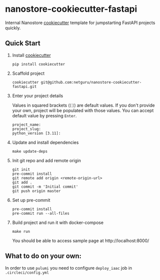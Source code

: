 # nanostore-cookiecutter-fastapi


Internal Nanostore [cookiecutter](https://github.com/audreyr/cookiecutter) template for jumpstarting FastAPI projects quickly.

## Quick Start

1. Install [cookiecutter](https://github.com/audreyr/cookiecutter)

    ```
    pip install cookiecutter
    ```

1. Scaffold project

    ```
    cookiecutter git@github.com:netguru/nanostore-cookiecutter-fastapi.git
    ```

1. Enter your project details

    Values in squared brackets (`[]`) are default values. If you don't provide your own, project will be populated with those values. You can accept default value by pressing `Enter`.

    ```
    project_name:
    project_slug:
    python_version [3.11]:
    ```

1. Update and install dependencies

    ```
    make update-deps
    ```

1. Init git repo and add remote origin

    ```
    git init
    pre-commit install
    git remote add origin <remote-origin-url>
    git add .
    git commit -m 'Initial commit'
    git push origin master
    ```

1. Set up pre-commit

    ```
    pre-commit install
    pre-commit run --all-files
    ```

1. Build project and run it with docker-compose

    ```
    make run
    ```

    You should be able to access sample page at http://localhost:8000/


## What to do on your own:

In order to use `pulumi` you need to configure `deploy_iaac` job in `.circleci/config.yml`
